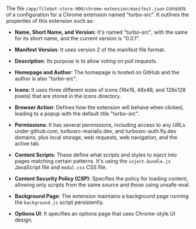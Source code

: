 The file `/app/filebot-store-000/chrome-extension/manifest.json` consists of a configuration for a Chrome extension named "turbo-src". It outlines the properties of this extension such as:

- **Name, Short Name, and Version**: It's named "turbo-src", with the same for its short name, and the current version is "0.0.1".

- **Manifest Version**: It uses version 2 of the manifest file format.

- **Description**: Its purpose is to allow voting on pull requests.

- **Homepage and Author**: The homepage is hosted on GitHub and the author is also "turbo-src".

- **Icons**: It uses three different sizes of icons (16x16, 48x48, and 128x128 pixels) that are stored in the icons directory.

- **Browser Action**: Defines how the extension will behave when clicked, leading to a popup with the default title "turbo-src".

- **Permissions**: It has several permissions, including access to any URLs under github.com, turbosrc-marialis.dev, and turbosrc-auth.fly.dev domains, plus local storage, web requests, web navigation, and the active tab.

- **Content Scripts**: These define what scripts and styles to inject into pages matching certain patterns. It's using the `inject.bundle.js` JavaScript file and `modal.css` CSS file.

- **Content Security Policy (CSP)**: Specifies the policy for loading content, allowing only scripts from the same source and those using unsafe-eval.

- **Background Page**: The extension maintains a background page running the `background.js` script persistently.

- **Options UI**: It specifies an options page that uses Chrome-style UI design.